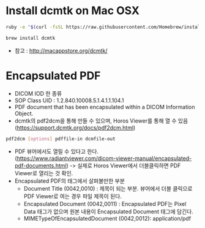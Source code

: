 # Install dcmtk on Mac OSX
```bash
ruby -e "$(curl -fsSL https://raw.githubusercontent.com/Homebrew/install/master/install)" < /dev/null 2> /dev/null

brew install dcmtk
```
- 참고 : http://macappstore.org/dcmtk/


# Encapsulated PDF 
- DICOM IOD 한 종류
- SOP Class UID : 1.2.840.10008.5.1.4.1.1.104.1
- PDF document that has been encapsulated within a DICOM Information Object.
- dcmtk의 pdf2dcm을 통해 만들 수 있으며, Horos Viewer를 통해 열 수 있음 (https://support.dcmtk.org/docs/pdf2dcm.html)
```bash
pdf2dcm [options] pdffile-in dcmfile-out
```
- PDF 뷰어에서도 열릴 수 있다고 한다. (https://www.radiantviewer.com/dicom-viewer-manual/encapsulated-pdf-documents.html) -> 실제로 Horos Viewer에서 더블클릭하면 PDF Viewer로 열리는 것 확인. 
- Encapsulated PDF의 태그에서 살펴볼만한 부분 
  - Document Title (0042,0010) : 제목이 되는 부분. 뷰어에서 더블 클릭으로 PDF Viewer로 여는 경우 파일 제목이 된다. 
  - Encapsulated Document (0042,0011) : Encapsulated PDF는 Pixel Data 태그가 없으며 원본 내용이 Encapsulated Document 태그에 담긴다. 
  - MIMETypeOfEncapsulatedDocument (0042,0012): application/pdf

